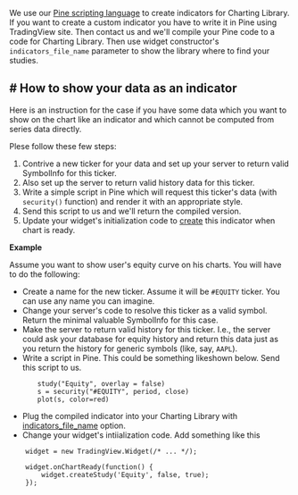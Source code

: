 We use our [Pine scripting language](https://www.tradingview.com/study-script-reference/) to create indicators for Charting Library. If you want to create a custom indicator you have to write it in Pine using TradingView site. Then contact us and we'll compile your Pine code to a code for Charting Library. Then use widget constructor's `indicators_file_name` parameter to show the library where to find your studies.


## # How to show your data as an indicator

Here is an instruction for the case if you have some data which you want to show on the chart like an indicator and which cannot be computed from series data directly.

Plese follow these few steps:

  1. Contrive a new ticker for your data and set up your server to return valid SymbolInfo for this ticker.
  2. Also set up the server to return valid history data for this ticker.
  3. Write a simple script in Pine which will request this ticker's data (with `security()` function) and render it with an appropriate style.
  4. Send this script to us and we'll return the compiled version.
  5. Update your widget's initialization code to [create](https://github.com/tradingview/charting_library/wiki/Widget-Methods#createstudyname-forceoverlay-lock-inputs-callback-overrides) this indicator when chart is ready.

**Example**

Assume you want to show user's equity curve on his charts. You will have to do the following:

* Create a name for the new ticker. Assume it will be `#EQUITY` ticker. You can use any name you can imagine.
* Change your server's code to resolve this ticker as a valid symbol. Return the minimal valuable  SymbolInfo for this case.
* Make the server to return valid history for this ticker. I.e., the server could ask your database for equity history and return this data just as you return the history for generic symbols (like, say, `AAPL`).
* Write a script in Pine. This could be something likeshown below. Send this script to us.
```
       study("Equity", overlay = false)
       s = security("#EQUITY", period, close)
       plot(s, color=red)
```
* Plug the compiled indicator into your Charting Library with [indicators_file_name](https://github.com/tradingview/charting_library/wiki/Widget-Constructor#indicators_file_name) option.
* Change your widget's intiialization code. Add something like this
```
    widget = new TradingView.Widget(/* ... */);

    widget.onChartReady(function() {
        widget.createStudy('Equity', false, true);
    });
```
```